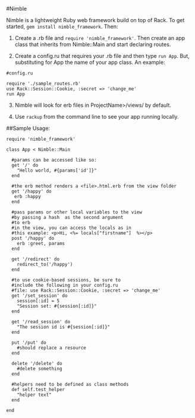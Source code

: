 #Nimble

Nimble is a lightweight Ruby web framework build on top of Rack. To get started, ```gem install nimble_framework```. Then:

1. Create a .rb file and ```require 'nimble_framework'```. Then create an app class that inherits from Nimble::Main and start declaring routes.


2. Create a config.ru that requires your .rb file and then type ```run App```. But, substituting for App the name of your app class. An example:

```
#config.ru

require './sample_routes.rb'
use Rack::Session::Cookie, :secret => 'change_me'
run App
```


3. Nimble will look for erb files in ProjectName>/views/ by default.

4. Use ```rackup``` from the command line to see your app running locally.

##Sample Usage:

```
require 'nimble_framework'

class App < Nimble::Main

  #params can be accessed like so:
  get '/' do
    "Hello world, #{params['id']}"
  end

  #the erb method renders a <file>.html.erb from the view folder
  get '/happy' do
   erb :happy
  end

  #pass params or other local variables to the view
  #by passing a hash  as the second argument
  #to erb
  #in the view, you can access the locals as in
  #this example: <p>Hi, <%= locals["firstname"]  %></p>
  post '/happy' do
    erb :greet, params
  end

  get '/redirect' do
    redirect_to('/happy')
  end

  #to use cookie-based sessions, be sure to
  #include the following in your config.ru
  #file: use Rack::Session::Cookie, :secret => 'change_me'
  get '/set_session' do
    session[:id] = 5
    "Session set: #{session[:id]}"
  end

  get '/read_session' do
    "The session id is #{session[:id]}"
  end

  put '/put' do
    #should replace a resource
  end

  delete '/delete' do
    #delete something
  end

  #helpers need to be defined as class methods
  def self.test_helper
    "helper text"
  end

end
```
